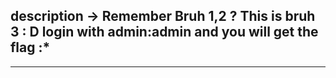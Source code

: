 ## description -> Remember Bruh 1,2 ? This is bruh 3 : D login with admin:admin and you will get the flag :*
--------------------------------------------------------------------------------------------------------------

